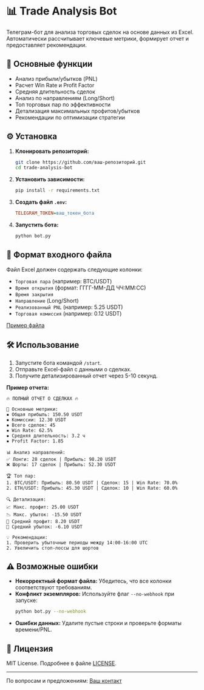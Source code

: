 
# 📊 Trade Analysis Bot

Телеграм-бот для анализа торговых сделок на основе данных из Excel. Автоматически рассчитывает ключевые метрики, формирует отчет и предоставляет рекомендации.

## 🚀 Основные функции

- Анализ прибыли/убытков (PNL)
- Расчет Win Rate и Profit Factor
- Средняя длительность сделок
- Анализ по направлениям (Long/Short)
- Топ торговых пар по эффективности
- Детализация максимальных профитов/убытков
- Рекомендации по оптимизации стратегии

## ⚙️ Установка

1. **Клонировать репозиторий:**
   ```bash
   git clone https://github.com/ваш-репозиторий.git
   cd trade-analysis-bot
   ```

2. **Установить зависимости:**
   ```bash
   pip install -r requirements.txt
   ```

3. **Создать файл `.env`:**
   ```ini
   TELEGRAM_TOKEN=ваш_токен_бота
   ```

4. **Запустить бота:**
   ```bash
   python bot.py
   ```

## 📁 Формат входного файла

Файл Excel должен содержать следующие колонки:
- `Торговая пара` (например: BTC/USDT)
- `Время открытия` (формат: ГГГГ-ММ-ДД ЧЧ:ММ:СС)
- `Время закрытия`
- `Направление` (Long/Short)
- `Реализованный PNL` (например: 5.25 USDT)
- `Торговая комиссия` (например: 0.12 USDT)

[Пример файла](https://example.com/sample.xlsx)

## 🛠 Использование

1. Запустите бота командой `/start`.
2. Отправьте Excel-файл с данными о сделках.
3. Получите детализированный отчет через 5-10 секунд.

**Пример отчета:**
```
🔥 ПОЛНЫЙ ОТЧЕТ О СДЕЛКАХ 🔥

📌 Основные метрики:
▪️ Общая прибыль: 150.50 USDT
▪️ Комиссии: 12.30 USDT
▪️ Всего сделок: 45
▪️ Win Rate: 62.5%
▪️ Средняя длительность: 3.2 ч
▪️ Profit Factor: 1.85

📊 Анализ направлений:
✅ Лонги: 28 сделок | Прибыль: 98.20 USDT
❌ Шорты: 17 сделок | Прибыль: 52.30 USDT

🏆 Топ пар:
1. BTC/USDT: Прибыль: 80.50 USDT | Сделок: 15 | Win Rate: 70.0%
2. ETH/USDT: Прибыль: 45.30 USDT | Сделок: 10 | Win Rate: 60.0%

🔍 Детализация:
📈 Макс. профит: 25.00 USDT
📉 Макс. убыток: -15.50 USDT
🔼 Средний профит: 8.20 USDT
🔽 Средний убыток: -6.10 USDT

💡 Рекомендации:
1. Проверить убыточные периоды между 14:00-16:00 UTC
2. Увеличить стоп-лоссы для шортов
```

## ⚠️ Возможные ошибки

- **Некорректный формат файла:** Убедитесь, что все колонки соответствуют требованиям.
- **Конфликт экземпляров:** Используйте флаг `--no-webhook` при запуске: 
  ```bash
  python bot.py --no-webhook
  ```
- **Ошибки данных:** Удалите пустые строки и проверьте форматы времени/PNL.

## 📄 Лицензия

MIT License. Подробнее в файле [LICENSE](LICENSE).

---

По вопросам и предложениям: [Ваш контакт](https://t.me/ваш_ник)
```
